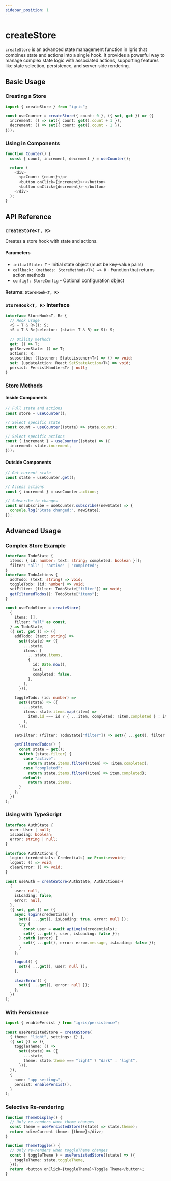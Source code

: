 ```yaml
---
sidebar_position: 1
---
```


# createStore

`createStore` is an advanced state management function in Igris that combines state and actions into a single hook. It provides a powerful way to manage complex state logic with associated actions, supporting features like state selection, persistence, and server-side rendering.

## Basic Usage

### Creating a Store

```typescript
import { createStore } from "igris";

const useCounter = createStore({ count: 0 }, ({ set, get }) => ({
  increment: () => set({ count: get().count + 1 }),
  decrement: () => set({ count: get().count - 1 }),
}));
```

### Using in Components

```typescript
function Counter() {
  const { count, increment, decrement } = useCounter();

  return (
    <div>
      <p>Count: {count}</p>
      <button onClick={increment}>+</button>
      <button onClick={decrement}>-</button>
    </div>
  );
}
```

## API Reference

### `createStore<T, R>`

Creates a store hook with state and actions.

#### Parameters

- `initialState: T` - Initial state object (must be key-value pairs)
- `callback: (methods: StoreMethods<T>) => R` - Function that returns action methods
- `config?: StoreConfig` - Optional configuration object

#### Returns: `StoreHook<T, R>`

### `StoreHook<T, R>` Interface

```typescript
interface StoreHook<T, R> {
  // Hook usage
  <S = T & R>(): S;
  <S = T & R>(selector: (state: T & R) => S): S;

  // Utility methods
  get: () => T;
  getServerState: () => T;
  actions: R;
  subscribe: (listener: StateListener<T>) => () => void;
  set: (updateAction: React.SetStateAction<T>) => void;
  persist: PersistHandler<T> | null;
}
```

### Store Methods

#### Inside Components

```typescript
// Full state and actions
const store = useCounter();

// Select specific state
const count = useCounter((state) => state.count);

// Select specific actions
const { increment } = useCounter((state) => ({
  increment: state.increment,
}));
```

#### Outside Components

```typescript
// Get current state
const state = useCounter.get();

// Access actions
const { increment } = useCounter.actions;

// Subscribe to changes
const unsubscribe = useCounter.subscribe((newState) => {
  console.log("State changed:", newState);
});
```

## Advanced Usage

### Complex Store Example

```typescript
interface TodoState {
  items: { id: number; text: string; completed: boolean }[];
  filter: "all" | "active" | "completed";
}
interface TodoActions {
  addTodo: (text: string) => void;
  toggleTodo: (id: number) => void;
  setFilter: (filter: TodoState["filter"]) => void;
  getFilteredTodos(): TodoState["items"];
}

const useTodoStore = createStore(
  {
    items: [],
    filter: "all" as const,
  } as TodoState,
  ({ set, get }) => ({
    addTodo: (text: string) =>
      set((state) => ({
        ...state,
        items: [
          ...state.items,
          {
            id: Date.now(),
            text,
            completed: false,
          },
        ],
      })),

    toggleTodo: (id: number) =>
      set((state) => ({
        ...state,
        items: state.items.map((item) =>
          item.id === id ? { ...item, completed: !item.completed } : item
        ),
      })),

    setFilter: (filter: TodoState["filter"]) => set({ ...get(), filter }),

    getFilteredTodos() {
      const state = get();
      switch (state.filter) {
        case "active":
          return state.items.filter((item) => !item.completed);
        case "completed":
          return state.items.filter((item) => item.completed);
        default:
          return state.items;
      }
    },
  })
);
```

### Using with TypeScript

```typescript
interface AuthState {
  user: User | null;
  isLoading: boolean;
  error: string | null;
}

interface AuthActions {
  login: (credentials: Credentials) => Promise<void>;
  logout: () => void;
  clearError: () => void;
}

const useAuth = createStore<AuthState, AuthActions>(
  {
    user: null,
    isLoading: false,
    error: null,
  },
  ({ set, get }) => ({
    async login(credentials) {
      set({ ...get(), isLoading: true, error: null });
      try {
        const user = await apiLogin(credentials);
        set({ ...get(), user, isLoading: false });
      } catch (error) {
        set({ ...get(), error: error.message, isLoading: false });
      }
    },

    logout() {
      set({ ...get(), user: null });
    },

    clearError() {
      set({ ...get(), error: null });
    },
  })
);

```

### With Persistence

```typescript
import { enablePersist } from "igris/persistence";

const usePersistedStore = createStore(
  { theme: "light", settings: {} },
  ({ set }) => ({
    toggleTheme: () =>
      set((state) => ({
        ...state,
        theme: state.theme === "light" ? "dark" : "light",
      })),
  }),
  {
    name: "app-settings",
    persist: enablePersist(),
  }
);
```

### Selective Re-rendering

```typescript
function ThemeDisplay() {
  // Only re-renders when theme changes
  const theme = usePersistedStore((state) => state.theme);
  return <div>Current theme: {theme}</div>;
}

function ThemeToggle() {
  // Only re-renders when toggleTheme changes
  const { toggleTheme } = usePersistedStore((state) => ({
    toggleTheme: state.toggleTheme,
  }));
  return <button onClick={toggleTheme}>Toggle Theme</button>;
}
```
